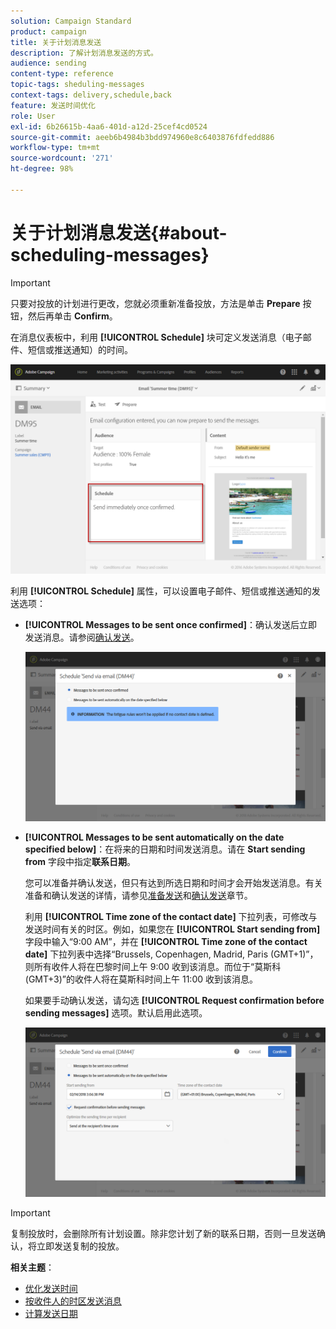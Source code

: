 ```yaml
---
solution: Campaign Standard
product: campaign
title: 关于计划消息发送
description: 了解计划消息发送的方式。
audience: sending
content-type: reference
topic-tags: sheduling-messages
context-tags: delivery,schedule,back
feature: 发送时间优化
role: User
exl-id: 6b26615b-4aa6-401d-a12d-25cef4cd0524
source-git-commit: aeeb6b4984b3bdd974960e8c6403876fdfedd886
workflow-type: tm+mt
source-wordcount: '271'
ht-degree: 98%

---
```


# 关于计划消息发送{#about-scheduling-messages}

>[!IMPORTANT]
>
>只要对投放的计划进行更改，您就必须重新准备投放，方法是单击 **Prepare** 按钮，然后再单击 **Confirm**。

在消息仪表板中，利用 **[!UICONTROL Schedule]** 块可定义发送消息（电子邮件、短信或推送通知）的时间。

![](assets/delivery_dashboard.png)

利用 **[!UICONTROL Schedule]** 属性，可以设置电子邮件、短信或推送通知的发送选项：

* **[!UICONTROL Messages to be sent once confirmed]**：确认发送后立即发送消息。请参阅[确认发送](../../sending/using/confirming-the-send.md)。

   ![](assets/delivery_planning_1.png)

* **[!UICONTROL Messages to be sent automatically on the date specified below]**：在将来的日期和时间发送消息。请在 **Start sending from** 字段中指定&#x200B;**联系日期**。

   您可以准备并确认发送，但只有达到所选日期和时间才会开始发送消息。有关准备和确认发送的详情，请参见[准备发送](../../sending/using/preparing-the-send.md)和[确认发送](../../sending/using/confirming-the-send.md)章节。

   利用 **[!UICONTROL Time zone of the contact date]** 下拉列表，可修改与发送时间有关的时区。例如，如果您在 **[!UICONTROL Start sending from]** 字段中输入“9:00 AM”，并在 **[!UICONTROL Time zone of the contact date]** 下拉列表中选择“Brussels, Copenhagen, Madrid, Paris (GMT+1)”，则所有收件人将在巴黎时间上午 9:00 收到该消息。而位于“莫斯科 (GMT+3)”的收件人将在莫斯科时间上午 11:00 收到该消息。

   如果要手动确认发送，请勾选 **[!UICONTROL Request confirmation before sending messages]** 选项。默认启用此选项。

   ![](assets/delivery_planning.png)

>[!IMPORTANT]
>
>复制投放时，会删除所有计划设置。除非您计划了新的联系日期，否则一旦发送确认，将立即发送复制的投放。

**相关主题**：

* [优化发送时间](../../sending/using/optimizing-the-sending-time.md)
* [按收件人的时区发送消息](../../sending/using/sending-messages-at-the-recipient-s-time-zone.md)
* [计算发送日期](../../sending/using/computing-the-sending-date.md)
